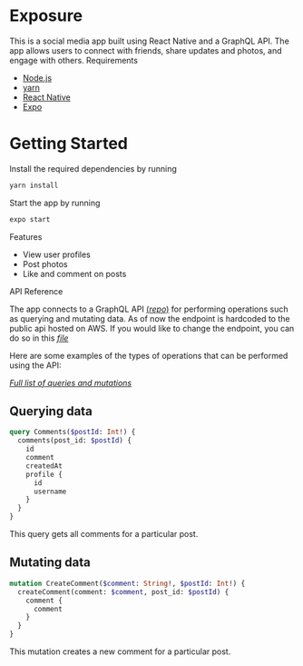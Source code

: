 # Exposure
This is a social media app built using React Native and a GraphQL API. The app allows users to connect with friends, share updates and photos, and engage with others.
Requirements

- [Node.js](https://nodejs.org/en/)
- [yarn](https://yarnpkg.com/)
- [React Native](https://reactnative.dev/)
- [Expo](https://docs.expo.dev/)

# Getting Started

Install the required dependencies by running

```bash
yarn install
```

Start the app by running 
```bash
expo start
```

Features
- View user profiles
- Post photos
- Like and comment on posts

API Reference

The app connects to a GraphQL API [(*repo*)](https://github.com/HelixHEX/exposure-server) for performing operations such as querying and mutating data. As of now the endpoint is hardcoded to the public api hosted on AWS. If you would like to change the endpoint, you can do so in this [*file*](./graphql/fetcher.ts)

Here are some examples of the types of operations that can be performed using the API:

[*Full list of queries and mutations*](./graphql/schema.gql)

## Querying data

```graphql
query Comments($postId: Int!) {
  comments(post_id: $postId) {
    id
    comment
    createdAt
    profile {
      id
      username
    }
  }
}
```

This query gets all comments for a particular post.

## Mutating data

```graphql
mutation CreateComment($comment: String!, $postId: Int!) {
  createComment(comment: $comment, post_id: $postId) {
    comment {
      comment
    }
  }
}
```

This mutation creates a new comment for a particular post.
